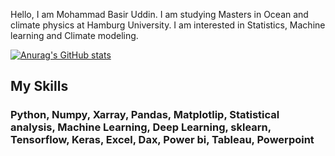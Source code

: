 Hello, I am Mohammad Basir Uddin. I am studying Masters in Ocean and climate physics at Hamburg University. I am interested in Statistics, Machine learning and Climate modeling.

[![Anurag's GitHub stats](https://github-readme-stats.vercel.app/api?username=Basir-ku)](https://github.com/anuraghazra/github-readme-stats)

## My Skills
### Python, Numpy, Xarray, Pandas, Matplotlip, Statistical analysis, Machine Learning, Deep Learning, sklearn, Tensorflow, Keras, Excel, Dax, Power bi, Tableau, Powerpoint
